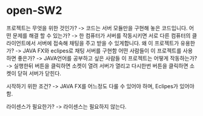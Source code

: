 # open-SW2
프로젝트는 무엇을 위한 것인가?
-> 코드는 서버 모듈만을 구현해 놓은 코드입니다.
어떤 문제를 해결 할 수 있는가?
-> 한 컴퓨터가 서버를 작동시키면 서로 다른 컴퓨터의 클라이언트에서 서버에 접속해 채팅을 주고 받을 수 있게합니다.
왜 이 프로젝트가 유용한가?
-> JAVA FX와 eclipes로 채팅 서버를 구현함
어떤 사람들이 이 프로젝트를 사용하면 좋은가?
-> JAVA언어를 공부하고 싶은 사람들
이 프로젝트는 어떻게 작동하는가?
-> 실행한뒤 버튼을 클릭하면 소켓이 열려 서버가 열리고 다시한번 버튼을 클릭하면 소켓이 닫혀 서버가 닫힌다.

시작하기 위한 조건?
-> JAVA FX를 어느정도 다룰 수 있어야 하며, Eclipes가 있어야 함.

라이센스가 필요한가?
-> 라이센스는 필요하지 않는다.

